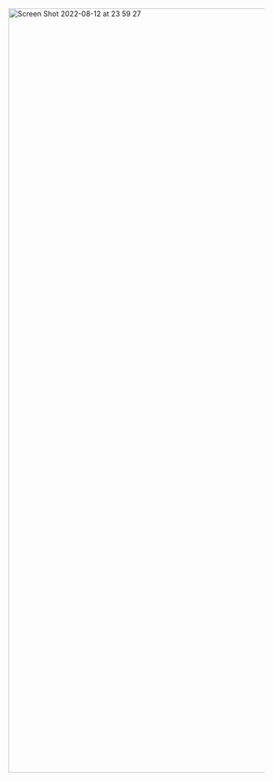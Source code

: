 <img width="1503" alt="Screen Shot 2022-08-12 at 23 59 27" src="https://user-images.githubusercontent.com/37787994/184472827-dd90f2c8-d38d-4f5c-9549-bcb0b1566c72.png">
